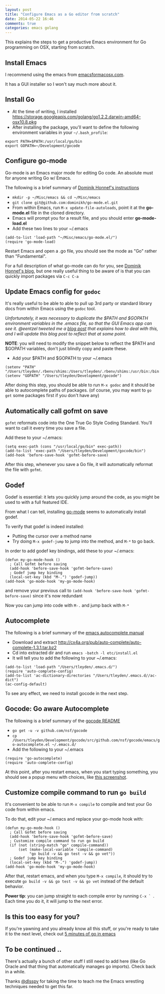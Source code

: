 ```yaml
---
layout: post
title: "Configure Emacs as a Go editor from scratch"
date: 2014-05-22 16:46
comments: true
categories: emacs golang
---
```


This explains the steps to get a productive Emacs environment for Go programming on OSX, starting from scratch.  

## Install Emacs 

I recommend using the emacs from [emacsformacosx.com](http://emacsformacosx.com).  

It has a GUI installer so I won't say much more about it.

## Install Go

* At the time of writing, I installed https://storage.googleapis.com/golang/go1.2.2.darwin-amd64-osx10.8.pkg
* After installing the package, you'll want to define the following environment variables in your `~/.bash_profile`:

```
export PATH=$PATH:/usr/local/go/bin
export GOPATH=~/Development/gocode
```

## Configure go-mode

Go-mode is an Emacs major mode for editing Go code.  An absolute must for anyone writing Go w/ Emacs.

The following is a brief summary of [Dominik Honnef's instructions](http://dominik.honnef.co/posts/2013/03/writing_go_in_emacs/)

* `mkdir -p ~/Misc/emacs && cd ~/Misc/emacs`
* `git clone git@github.com:dominikh/go-mode.el.git`
* From within Emacs, run `M-x update-file-autoloads`, point it at the **go-mode.el** file in the cloned directory.
* Emacs will prompt you for a result file, and you should enter **go-mode-load.el** 
* Add these two lines to your ~/.emacs

```
(add-to-list 'load-path "~/Misc/emacs/go-mode.el/")
(require 'go-mode-load)
```

Restart Emacs and open a .go file, you should see the mode as "Go" rather than "Fundamental".

For a full description of what go-mode can do for you, see [Dominik Honnef's blog](http://dominik.honnef.co/posts/2013/03/writing_go_in_emacs/), but one really useful thing to be aware of is that you can quickly import packages via `C-c C-a`

## Update Emacs config for `godoc`

It's really useful to be able to able to pull up 3rd party or standard library docs from within Emacs using the `godoc` tool.

*Unfortunately, it was necessary to duplicate the $PATH and $GOPATH environment variables in the .emacs file, so that the GUI Emacs app can see it.  @eentzel tweeted me a [blog post](http://blog.gaz-jones.com/2012/02/01/setting_up_emacs_for_clojure_development.html) that explains how to deal with this, and I will update this blog post to reflect that at some point.*

**NOTE**: you will need to modify the snippet below to reflect the $PATH and $GOPATH variables, don't just blindly copy and paste these.

* Add your $PATH and $GOPATH to your ~/.emacs

```
(setenv "PATH" "/Users/tleyden/.rbenv/shims:/Users/tleyden/.rbenv/shims:/usr/bin:/bin:/usr/sbin:/sbin:/usr/local/bin:/usr/local/go/bin")
(setenv "GOPATH" "/Users/tleyden/Development/gocode")
```

After doing this step, you should be able to run `M-x godoc` and it should be able to autocomplete paths of packages.  (of course, you may want to `go get` some packages first if you don't have any)


## Automatically call gofmt on save

`gofmt` reformats code into the One True Go Style Coding Standard.  You'll want to call it every time you save a file.

Add these to your ~/.emacs:

```
(setq exec-path (cons "/usr/local/go/bin" exec-path))
(add-to-list 'exec-path "/Users/tleyden/Development/gocode/bin")
(add-hook 'before-save-hook 'gofmt-before-save)
```

After this step, whenever you save a Go file, it will automatically reformat the file with `gofmt`.

## Godef 

Godef is essential: it lets you quickly jump around the code, as you might be used to with a full featured IDE.

From what I can tell, installing [go-mode](https://github.com/dominikh/go-mode.el) seems to automatically install godef.  

To verify that godef is indeed installed:

* Putting the cursor over a method name 
* Try doing `M-x godef-jump` to jump into the method, and `M-*` to go back.

In order to add godef key bindings, add these to your ~/.emacs:

```
(defun my-go-mode-hook ()
  ; Call Gofmt before saving                                                    
  (add-hook 'before-save-hook 'gofmt-before-save)
  ; Godef jump key binding                                                      
  (local-set-key (kbd "M-.") 'godef-jump))
(add-hook 'go-mode-hook 'my-go-mode-hook)
```

and remove your previous call to `(add-hook 'before-save-hook 'gofmt-before-save)` since it's now redundant

Now you can jump into code with `M-.` and jump back with `M-*`

## Autocomplete

The following is a brief summary of the [emacs autocomplete manual](http://cx4a.org/software/auto-complete/manual.html#Installation)

* Download and extract http://cx4a.org/pub/auto-complete/auto-complete-1.3.1.tar.bz2
* Cd into extracted dir and run `emacs -batch -l etc/install.el`
* It will tell you to add the following to your ~/.emacs:

```
(add-to-list 'load-path "/Users/tleyden/.emacs.d/")
(require 'auto-complete-config)
(add-to-list 'ac-dictionary-directories "/Users/tleyden/.emacs.d//ac-dict")
(ac-config-default)
```

To see any effect, we need to install gocode in the next step.

## Gocode: Go aware Autocomplete

The following is a brief summary of the [gocode README](https://github.com/nsf/gocode)

* `go get -u -v github.com/nsf/gocode`
* `cp /Users/tleyden/Development/gocode/src/github.com/nsf/gocode/emacs/go-autocomplete.el ~/.emacs.d/`
* Add the following to your ~/.emacs

```
(require 'go-autocomplete)
(require 'auto-complete-config)
```

At this point, after you restart emacs, when you start typing something, you should see a popup menu with choices, like [this screenshot](http://tleyden-misc.s3.amazonaws.com/blog_images/emacs_autocomplete.png).

## Customize compile command to run `go build`

It's convenient to be able to run `M-x compile` to compile and test your Go code from within emacs.  

To do that, edit your ~/.emacs and replace your go-mode hook with:

```
(defun my-go-mode-hook ()
  ; Call Gofmt before saving
  (add-hook 'before-save-hook 'gofmt-before-save)
  ; Customize compile command to run go build
  (if (not (string-match "go" compile-command))
      (set (make-local-variable 'compile-command)
           "go build -v && go test -v && go vet"))
  ; Godef jump key binding
  (local-set-key (kbd "M-.") 'godef-jump))
(add-hook 'go-mode-hook 'my-go-mode-hook)
```

After that, restart emacs, and when you type `M-x compile`, it should try to execute `go build -v && go test -v && go vet` instead of the default behavior.

**Power tip**: you can jump straight to each compile error by running ``C-x ` ``.  Each time you do it, it will jump to the next error.

## Is this too easy for you?

If you're yawning and you already know all this stuff, or you're ready to take it to the next level, check out [5 minutes of go in emacs](http://www.youtube.com/watch?v=5wipWZKvNSo)

## To be continued ..

There's actually a bunch of other stuff I still need to add here (like Go Oracle and that thing that automatically manages go imports).  Check back in a while.

Thanks [@dlsspy](https://twitter.com/dlsspy) for taking the time to teach me the Emacs wrestling techniques needed to get this far. 




